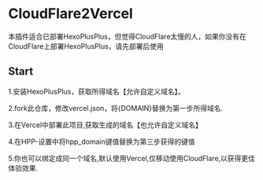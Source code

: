 # CloudFlare2Vercel

本插件适合已部署HexoPlusPlus，但觉得CloudFlare太慢的人，如果你没有在CloudFlare上部署HexoPlusPlus，请先部署后使用

## Start

1.安装HexoPlusPlus，获取所得域名【允许自定义域名】。

2.fork此仓库，修改vercel.json，将{DOMAIN}替换为第一步所得域名.

3.在Vercel中部署此项目,获取生成的域名【也允许自定义域名】

4.在HPP-设置中将hpp_domain键值替换为第三步获得的键值

5.你也可以绑定成同一个域名,默认使用Vercel,仅移动使用CloudFlare,以获得更佳体验效果.
